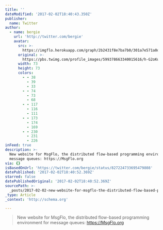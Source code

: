 ```yaml
---
title: ''
dateModified: '2017-02-02T18:40:43.350Z'
publisher:
  name: Twitter
author:
  - name: bergie
    url: 'http://twitter.com/bergie'
    avatar:
      src: >-
        https://imgflo.herokuapp.com/graph/2b2431f8e7ba7b0/301a7e571a0d289efb43945a4d4c1634/noop.jpg?input=https%3A%2F%2Fpbs.twimg.com%2Fprofile_images%2F599378663340015616%2Fh-G2oKu5_bigger.jpg
      original: >-
        https://pbs.twimg.com/profile_images/599378663340015616/h-G2oKu5_bigger.jpg
      width: 73
      height: 73
      colors:
        - - 38
          - 39
          - 33
        - - 74
          - 73
          - 68
        - - 117
          - 116
          - 111
        - - 173
          - 174
          - 169
        - - 230
          - 231
          - 226
inFeed: true
description: >-
  New website for MsgFlo, the distributed flow-based programming environment for
  message queues: https://MsgFlo.org
via: {}
isBasedOnUrl: 'https://twitter.com/bergie/status/827224733695479808'
datePublished: '2017-02-02T18:40:52.369Z'
starred: false
datePublishedOriginal: '2017-02-02T18:40:52.369Z'
sourcePath: >-
  _posts/2017-02-02-new-website-for-msgflo-the-distributed-flow-based-programmi.md
_type: Article
_context: 'http://schema.org'

---
```

> New website for MsgFlo, the distributed flow-based programming environment for message queues: https://MsgFlo.org